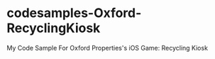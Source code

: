 codesamples-Oxford-RecyclingKiosk
=================================

My Code Sample For Oxford Properties's iOS Game: Recycling Kiosk
